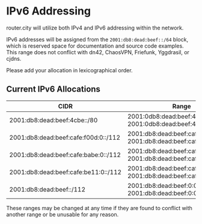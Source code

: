 # IPv6 Addressing

router.city will utilize both IPv4 and IPv6 addressing within the network.

IPv6 addresses will be assigned from the `2001:db8:dead:beef::/64` block, which is reserved space for documentation and source code examples. This range does not conflict with dn42, ChaosVPN, Friefunk, Yggdrasil, or cjdns.

Please add your allocation in lexicographical order.

## Current IPv6 Allocations

| CIDR                                    | Range                                                                        | User          |
| --------------------------------------- | ---------------------------------------------------------------------------- | ------------- |
| 2001:db8:dead:beef:4cbe::/80            | 2001:0db8:dead:beef:4cbe:0:0:0 - 2001:0db8:dead:beef:4cbe:ffff:ffff:ffff     | [Bandura Communications](https://byeob.de/)|
| 2001:db8:dead:beef:cafe:f00d:0::/112    | 2001:db8:dead:beef:cafe:f00d:0:0 - 2001:db8:dead:beef:cafe:f00d:0:ffff       | [Famicoman](https://github.com/Famicoman)|
| 2001:db8:dead:beef:cafe:babe:0::/112    | 2001:db8:dead:beef:cafe:babe:0:0 - 2001:db8:dead:beef:cafe:babe:0:ffff       | [mikenabhan](https://github.com/mikenabhan)|
| 2001:db8:dead:beef:cafe:be11:0::/112    | 2001:db8:dead:beef:cafe:be11:0:0 - 2001:db8:dead:beef:cafe:be11:0:ffff       | [darkdrgn2k](https://github.com/darkdrgn2k)|
| 2001:db8:dead:beef::/112                | 2001:db8:dead:beef:0:0:0:0 - 2001:db8:dead:beef:0:0:0:ffff                   | [brannondorsey](https://github.com/brannondorsey)|

These ranges may be changed at any time if they are found to conflict with another range or be unusable for any reason.
